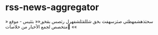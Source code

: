 # rss-news-aggregator
» سحثذهشمهظثي صثزسهفث بخق شللقثلشفهرل رثصس بقخو ٍ«« بثثيس - موقع متخصص لجمع الأخبار من خلاصات ٍ««
